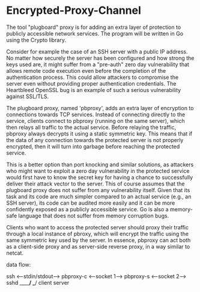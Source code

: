 # Encrypted-Proxy-Channel
The tool "plugboard" proxy is for adding an extra layer of protection to publicly accessible network services. The program will
be written in Go using the Crypto library.

Consider for example the case of an SSH server with a public IP address. No
matter how securely the server has been configured and how strong the keys
used are, it might suffer from a "pre-auth" zero day vulnerability that allows
remote code execution even before the completion of the authentication
process. This could allow attackers to compromise the server even without
providing proper authentication credentials. The Heartbleed OpenSSL bug is an
example of such a serious vulnerability against SSL/TLS.

The plugboard proxy, named 'pbproxy', adds an extra
layer of encryption to connections towards TCP services. Instead of connecting
directly to the service, clients connect to pbproxy (running on the same
server), which then relays all traffic to the actual service. Before relaying
the traffic, pbproxy always decrypts it using a static symmetric key. This
means that if the data of any connection towards the protected server is not
properly encrypted, then it will turn into garbage before reaching the
protected service.

This is a better option than port knocking and similar solutions, as attackers
who might want to exploit a zero day vulnerability in the protected service
would first have to know the secret key for having a chance to successfully
deliver their attack vector to the server. This of course assumes that the
plugboard proxy does not suffer from any vulnerability itself. Given that its
task and its code are much simpler compared to an actual service (e.g., an SSH
server), its code can be audited more easily and it can be more confidently
exposed as a publicly accessible service. Go is also a memory-safe language
that does not suffer from memory corruption bugs.

Clients who want to access the protected server should proxy their traffic
through a local instance of pbroxy, which will encrypt the traffic using the
same symmetric key used by the server. In essence, pbproxy can act both as
a client-side proxy and as server-side reverse proxy, in a way similar to
netcat.

data flow:

ssh <--stdin/stdout--> pbproxy-c <--socket 1--> pbproxy-s <--socket 2--> sshd
\______________________________/                \___________________________/
             client                                        server           
